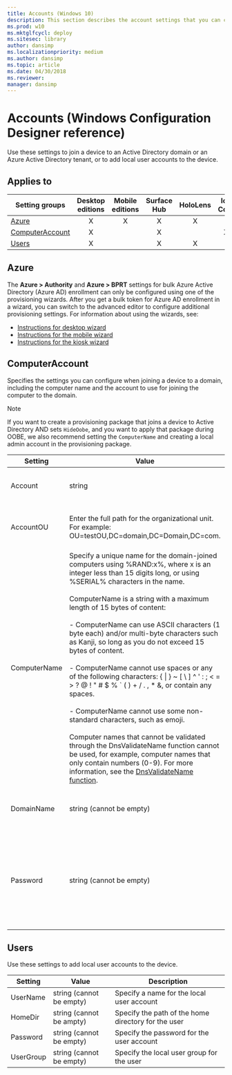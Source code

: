 ```yaml
---
title: Accounts (Windows 10)
description: This section describes the account settings that you can configure in provisioning packages for Windows 10 using Windows Configuration Designer.
ms.prod: w10
ms.mktglfcycl: deploy
ms.sitesec: library
author: dansimp
ms.localizationpriority: medium
ms.author: dansimp
ms.topic: article
ms.date: 04/30/2018
ms.reviewer: 
manager: dansimp
---
```


# Accounts (Windows Configuration Designer reference)

Use these settings to join a device to an Active Directory domain or an Azure Active Directory tenant, or to add local user accounts to the device.

## Applies to

| Setting groups | Desktop editions | Mobile editions | Surface Hub | HoloLens | IoT Core |
| --- | :---: | :---: | :---: | :---: | :---: |
| [Azure](#azure) | X | X | X | X |  |
| [ComputerAccount](#computeraccount) | X |   | X |   |  X |
| [Users](#users) | X |  | X | X |  |


## Azure

The **Azure > Authority** and **Azure > BPRT** settings for bulk Azure Active Directory (Azure AD) enrollment can only be configured using one of the provisioning wizards. After you get a bulk token for Azure AD enrollment in a wizard, you can switch to the advanced editor to configure additional provisioning settings. For information about using the wizards, see:

- [Instructions for desktop wizard](../provisioning-packages/provision-pcs-for-initial-deployment.md)
- [Instructions for the mobile wizard](../mobile-devices/provisioning-configure-mobile.md)
- [Instructions for the kiosk wizard](../kiosk-single-app.md#wizard)

## ComputerAccount

Specifies the settings you can configure when joining a device to a domain, including the computer name and the account to use for joining the computer to the domain.

>[!NOTE]
>If you want to create a provisioning package that joins a device to Active Directory AND sets `HideOobe`, and you want to apply that package during OOBE, we also recommend setting the `ComputerName` and creating a local admin account in the provisioning package.

| Setting | Value | Description |
| --- | --- | --- |
| Account | string  | Account to use to join computer to domain  |
| AccountOU | Enter the full path for the organizational unit. For example: OU=testOU,DC=domain,DC=Domain,DC=com.  | Name of organizational unit for the computer account  |
| ComputerName | Specify a unique name for the domain-joined computers using %RAND:x%, where x is an integer less than 15 digits long, or using %SERIAL% characters in the name.</br></br>ComputerName is a string with a maximum length of 15 bytes of content:</br></br>- ComputerName can use ASCII characters (1 byte each) and/or multi-byte characters such as Kanji, so long as you do not exceed 15 bytes of content.</br></br>- ComputerName cannot use spaces or any of the following characters: \{ &#124; \} ~ \[ \\ \] ^ ' : ; < = > ? @ ! " \# $ % ` \( \) + / . , \* &, or contain any spaces.</br></br>- ComputerName cannot use some non-standard characters, such as emoji.</br></br>Computer names that cannot be validated through the DnsValidateName function cannot be used, for example, computer names that only contain numbers (0-9). For more information, see the [DnsValidateName function](https://go.microsoft.com/fwlink/?LinkId=257040). | Specifies the name of the Windows device (computer name on PCs)  |
| DomainName | string (cannot be empty) | Specify the name of the domain that the device will join  |
| Password | string (cannot be empty) | Corresponds to the password of the user account that's authorized to join the computer account to the domain.  |

## Users

Use these settings to add local user accounts to the device.

| Setting | Value | Description |
| --- | --- | --- |
| UserName | string (cannot be empty)  | Specify a name for the local user account  |
| HomeDir | string (cannot be ampty) | Specify the path of the home directory for the user |
| Password | string (cannot be empty)  | Specify the password for the user account |
| UserGroup | string (cannot be empty) | Specify the local user group for the user |
